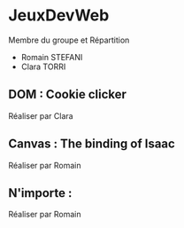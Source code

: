 # JeuxDevWeb

Membre du groupe et Répartition

- Romain STEFANI
- Clara TORRI 

## DOM : Cookie clicker
Réaliser par Clara


## Canvas : The binding of Isaac
Réaliser par Romain

## N'importe :
Réaliser par Romain 
